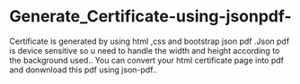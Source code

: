 # Generate_Certificate-using-jsonpdf-
Certificate is generated by using html ,css and bootstrap  json pdf .Json pdf is device sensitive so u need to handle the width and height according to the background used.. 
You can convert your html certificate page into pdf and donwnload this pdf using json-pdf..
